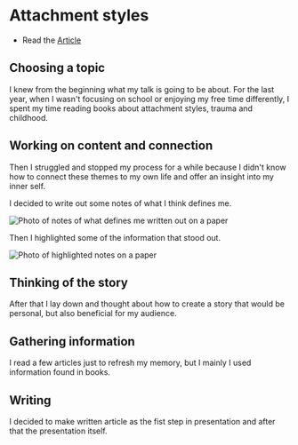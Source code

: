 # Attachment styles

- Read the [Article](index.md)

## Choosing a topic

I knew from the beginning what my talk is going to be about. For the last year, when I wasn't focusing on school or enjoying my free time differently, I spent my time reading books about attachment styles, trauma and childhood. 

## Working on content and connection

Then I struggled and stopped my process for a while because I didn't know how to connect these themes to my own life and offer an insight into my inner self. 

I decided to write out some notes of what I think defines me.

![Photo of notes of what defines me written out on a paper](../img/writing-of-my-interests-and-things-that-define-me-on-paper.heic)

Then I highlighted some of the information that stood out. 

![Photo of highlighted notes on a paper](../img/highlighting-main-point-to-focus-on.heic)

## Thinking of the story

After that I lay down and thought about how to create a story that would be personal, but also beneficial for my audience. 

## Gathering information
I read a few articles just to refresh my memory, but I mainly I used information found in books. 

## Writing
I decided to make written article as the fist step in presentation and after that the presentation itself. 
